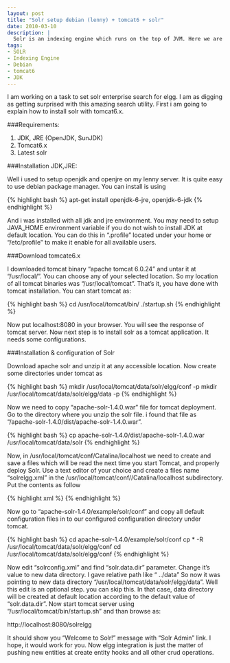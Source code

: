 ```yaml
---
layout: post
title: "Solr setup debian (lenny) + tomcat6 + solr"
date: 2010-03-10
description: |
  Solr is an indexing engine which runs on the top of JVM. Here we are talking about solr setup on debian lenny distribution.
tags:
- SOLR
- Indexing Engine
- Debian
- tomcat6
- JDK
---
```


I am working on a task to set solr enterprise search for elgg. I am as digging as getting surprised with this amazing 
search utility. First i am going to explain how to install solr with tomcat6.x. 

###Requirements:

1. JDK, JRE (OpenJDK, SunJDK)
2. Tomcat6.x
3. Latest solr

<!--more-->
###Installation JDK,JRE:

Well i used to setup openjdk and openjre on my lenny server. It is quite easy to use debian package manager. You can install 
is using

{% highlight bash %}
apt-get install openjdk-6-jre, openjdk-6-jdk
{% endhighlight %}

And i was installed with all jdk and jre environment. You may need to setup JAVA_HOME environment variable if you do not wish 
to install JDK at default location. You can do this in “.profile” located under your home or “/etc/profile” to make it enable for 
all available users.

###Download tomcate6.x

I downloaded tomcat binary “apache tomcat 6.0.24” and untar it at “/usr/local/”. You can choose any of your selected location. 
So my location of all tomcat binaries was “/usr/local/tomcat”. That’s it, you have done with tomcat installation. 
You can start tomcat as:

{% highlight bash %}
cd /usr/local/tomcat/bin/
./startup.sh
{% endhighlight %}

Now put localhost:8080 in your browser. You will see the response of tomcat server. Now next step is to install solr 
as a tomcat application. It needs some configurations.

###Installation & configuration of Solr

Download apache solr and unzip it at any accessible location. Now create some directories under tomcat as

{% highlight bash %}
mkdir /usr/local/tomcat/data/solr/elgg/conf -p
mkdir /usr/local/tomcat/data/solr/elgg/data -p
{% endhighlight %}

Now we need to copy “apache-solr-1.4.0.war” file for tomcat deployment. Go to the directory where you unzip the solr file. 
i found that file as “/apache-solr-1.4.0/dist/apache-solr-1.4.0.war”.

{% highlight bash %}
cp apache-solr-1.4.0/dist/apache-solr-1.4.0.war /usr/local/tomcat/data/solr
{% endhighlight %}

Now, in /usr/local/tomcat/conf/Catalina/localhost we need to create and save a files which will be read the next time you 
start Tomcat, and properly deploy Solr. Use a text editor of your choice and create a files name “solrelgg.xml” in the 
/usr/local/tomcat/conf//Catalina/localhost subdirectory. Put the contents as follow

{% highlight xml %}
<Context docBase=”/usr/local/tomcat/data/solr/apache-solr-1.4.0.war” 
debug=”0″ crossContext=”true”>
<Environment name=”solr/home” type=”java.lang.String” 
value=”/usr/local/tomcat/data/solr/elgg” override=”true” />
</Context>
{% endhighlight %}

Now go to “apache-solr-1.4.0/example/solr/conf” and copy all default configuration files in to our configured configuration
 directory under tomcat.

{% highlight bash %}
cd apache-solr-1.4.0/example/solr/conf
cp * -R /usr/local/tomcat/data/solr/elgg/conf
cd /usr/local/tomcat/data/solr/elgg/conf
{% endhighlight %}

Now edit “solrconfig.xml” and find “solr.data.dir” parameter. Change it’s value to new data directory. I gave relative path like “
../data” So now it was pointing to new data directory “/usr/local/tomcat/data/solr/elgg/data”. Well this edit is an optional 
step. you can skip this. In that case, data directory will be created at default location according to the default value of 
“solr.data.dir”.
Now start tomcat server using “/usr/local/tomcat/bin/startup.sh” and than browse as:

http://localhost:8080/solrelgg

It should show you “Welcome to Solr!” message with “Solr Admin” link.
I hope, it would work for you. Now elgg integration is just the matter of pushing new entities at create entity hooks and all 
other crud operations.